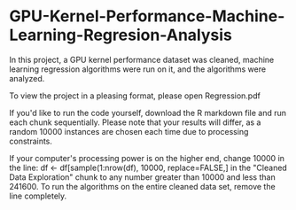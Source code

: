 # GPU-Kernel-Performance-Machine-Learning-Regresion-Analysis
In this project, a GPU kernel performance dataset was cleaned, machine learning regression algorithms were run on it, and the algorithms were analyzed.

To view the project in a pleasing format, please open Regression.pdf

If you'd like to run the code yourself, download the R markdown file and run each chunk sequentially. Please note that your results will differ, as a random 10000 instances are chosen each time due to processing constraints.

If your computer's processing power is on the higher end, change 10000 in the line:
df <- df[sample(1:nrow(df), 10000, replace=FALSE,] in the "Cleaned Data Exploration" chunk
to any number greater than 10000 and less than 241600. To run the algorithms on the entire cleaned data set, remove the line completely.
